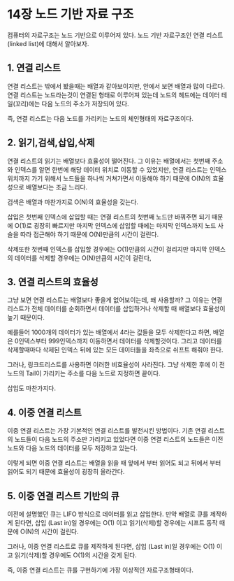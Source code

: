 # 14장 노드 기반 자료 구조
컴퓨터의 자료구조는 노드 기반으로 이루어져 있다.
노드 기반 자료구조인 연결 리스트(linked list)에 대해서 알아보자.

## 1. 연결 리스트
연결 리스트는 밖에서 봤을때는 배열과 같아보이지만, 안에서 보면 배열과 많이 다르다.
연결 리스트는 노드라는것이 연결된 형태로 이루어져 있는데
노드의 헤드에는 데이터 테일(꼬리)에는 다음 노드의 주소가 저장되어 있다.

즉, 연결 리스트는 다음 노드를 가리키는 노드의 체인형태의 자료구조이다.

## 2. 읽기,검색,삽입,삭제
연결 리스트의 읽기는 배열보다 효율성이 떨어진다.
그 이유는 배열에서는 첫번째 주소와 인덱스를 알면 한번에 해당 데이터 위치로 이동할 수 있었지만, 연결 리스트는 인덱스 위치까지 가기 위해서 노드들을 하나씩 거쳐가면서 이동해야 하기 때문에 O(N)의 효율성으로 배열보다는 조금 느리다.

검색은 배열과 마찬가지로 O(N)의 효율성을 갖는다.

삽입은 첫번째 인덱스에 삽입할 때는 연결 리스트의 첫번째 노드만 바꿔주면 되기 때문에 O(1)로 굉장히 빠르지만 마지막 인덱스에 삽입할 때에는 마지막 인덱스까지 노드 사슬을 따라 접근해야 하기 때문에 O(N)만큼의 시간이 걸린다.

삭제또한 첫번째 인덱스를 삽입할 경우에는 O(1)만큼의 시간이 걸리지만 마지막 인덱스의 데이터를 삭제할 경우에는 O(N)만큼의 시간이 걸린다,

## 3. 연결 리스트의 효율성
그냥 보면 연결 리스트는 배열보다 좋을게 없어보이는데, 왜 사용할까?
그 이유는 연결 리스트가 전체 데이터를 순회하면서 데이터를 삽입하거나 삭제할 때 배열보다 효율성이 높기 때문이다.

예를들어 1000개의 데이터가 있는 배열에서 4라는 값들을 모두 삭제한다고 하면, 배열은 0인덱스부터 999인덱스까지 이동하면서 데이터를 삭제할것이다. 그리고 데이터를 삭제할때마다 삭제된 인덱스 뒤에 있는 모든 데이터들을 좌측으로 쉬프트 해줘야 한다.

그러나, 링크드리스트를 사용하면 이러한 비효율성이 사라진다.
그냥 삭제한 후에 이 전 노드의 Tail이 가리키는 주소를 다음 노드로 지정하면 끝이다.

삽입도 마찬가지다.

## 4. 이중 연결 리스트
이중 연결 리스트는 가장 기본적인 연결 리스트를 발전시킨 방법이다.
기존 연결 리스트의 노드들이 다음 노드의 주소만 가리키고 있었다면 이중 연결 리스트의 노드들은 이전 노드와 다음 노드의 데이터를 모두 저장하고 있는다.

이렇게 되면 이중 연결 리스트는 배열을 읽을 때 앞에서 부터 읽어도 되고 뒤에서 부터 읽어도 되기 때문에 효율성이 굉장히 올라간다.

## 5. 이중 연결 리스트 기반의 큐
이전에 설명했던 큐는 LIFO 방식으로 데이터를 읽고 삽입한다.
만약 배열로 큐를 제작하게 된다면, 삽입 (Last in)일 경우에는 O(1) 이고 읽기(삭제)할 경우에는 시프트 동작 때문에 O(N)의 시간이 걸린다.

그러나, 이중 연결 리스트로 큐를 제작하게 된다면, 삽입 (Last in)일 경우에는 O(1) 이고 읽기(삭제)할 경우에도 O(1)의 시간을 갖게 된다.

즉, 이중 연결 리스트는 큐를 구현하기에 가장 이상적인 자료구조형태이다.